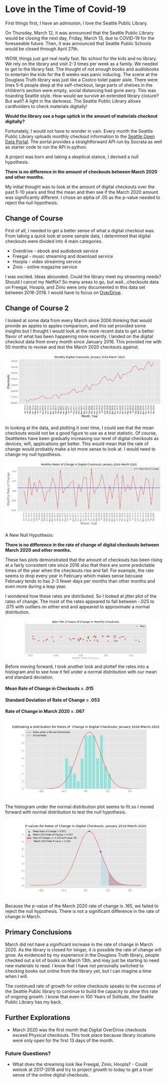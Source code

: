 # Love in the Time of Covid-19

First things first, I have an admission, I love the Seattle Public Library. 

On Thursday, March 12, it was announced that the Seattle Public Library would be closing the next day, Friday, March 13, due to COVID-19 for the foreseeable future.   Then, it was announced that Seattle Public Schools would be closed through April 27th.  

WOW, things just got real really fast.  No school for the kids and no library.  We rely on the library and visit 2-3 times per week as a family.   We needed to get to the library fast.  The thought of not enough books and audiobooks to entertain the kids for the 6 weeks was panic inducing.   The scene at the Douglass Truth library was just like a Costco toilet paper aisle.  There were lines 5-6 people deep at the self-checkout, large parts of shelves in the children’s section were empty, social distancing had gone awry.   This was hoarding Seattle style.   How would we survive an extended library closure?  But wait? A light in the darkness.  The Seattle Public Library allows cardholders to check materials digitally!  
 
**Would the library see a huge uptick in the amount of materials checkout digitally?**  

Fortunately, I would not have to wonder in vain.  Every month the Seattle Public Library uploads monthly checkout information to the [Seattle Open Data Portal](https://data.seattle.gov/Community/Checkouts-by-Title/tmmm-ytt6).  The portal provides a straightforward API run by Socrata as well as starter code to run the API in python.  

A project was born and taking a skeptical stance, I devised a null hypothesis.

**There is no difference in the amount of checkouts between March 2020 and other months.** 

My initial thought was to look at the amount of digital checkouts over the past 5-10 years and find the mean and then see if the March 2020 amount was significantly different.  I chose an alpha of .05 as the p-value needed to reject the null hypothesis.   

## Change of Course
First of all, I needed to get a better sense of what a digital checkout was.  From taking a quick look at some sample data, I determined that digital checkouts were divided into 4 main categories. 
- Overdrive - ebook and audiobook service
- Freegal - music streaming and download service
- Hoopla - video streaming service
- Zinio - online magazine service

I was excited.  Ideas abounded.  Could the library meet my streaming needs?  Should I cancel my Netflix?  So many areas to go, but wait...checkouts data on  Freegal, Hoopla, and Zinio were only documented in this data set between 2016-2018.  I would have to focus on [OverDrive](https://www.spl.org/books-and-media/books-and-ebooks/overdrive).  

## Change of Course 2
I looked at some data from every March since 2006 thinking that would provide an apples to apples comparison, and  this set provided some insights but I thought I would look at the more recent data to get a better flavor of what has been happening more recently.   I landed on the digital checkout data from every month since January 2016.  This provided me with 50 months to review and test the March 2020 checkouts against.    


![Plot 1](https://github.com/TheMrLively/seattle_library/blob/master/images/monthly_ckouts.png)

In looking at the data, and plotting it over time, I could see that the mean checkouts would not be a good figure to use as a test statistic.   Of course, Seattleites have been gradually increasing our level of digital checkouts as devices, wifi, applications get better.  This would mean that the rate of change would probably make a lot more sense to look at.  I would need to change my null hypothesis. 

![Plot 2](https://github.com/TheMrLively/seattle_library/blob/master/images/monthly_ckouts_rates.png)

A New Null Hypothesis:   

**There is no difference in the rate of change of digital checkouts between March 2020 and other months.**


These two plots demonstrated that the amount of checkouts has been rising at a fairly consistent rate since 2016 also that there are some predictable times of the year when the checkouts rise and fall.   For example, the rate seems to drop every year in February which makes sense becuase February tends to has 2-3 fewer days per months than other months and even more during a leap year.  

I wondered how these rates are distributed.  So I looked at jitter plot of the rates of change.   The most of the rates appeared to fall between -.025 to .075 with outliers on either end and appeared to approximate a normal distribution. 

![Plot 3](https://github.com/TheMrLively/seattle_library/blob/master/images/ckouts_rates_jitter.png)

Before moving forward, I took another look and plottef the rates into a histogram and to see how it fell under a normal distribution with our mean and standard deviation.  

#### Mean Rate of Change in Checkouts = .015
#### Standard Deviation of Rate of Change = .053
#### Rate of Change in March 2020 = .067

![Plot 4](https://github.com/TheMrLively/seattle_library/blob/master/images/ckouts_rates_hist.png)

The histogram under the normal distribution plot seems to fit so I moved forward with normal distribution to test the null hypothesis.  


![Plot 5](https://github.com/TheMrLively/seattle_library/blob/master/images/monthly_ckouts_pval.png) 

Because the p-value of the March 2020 rate of change is .165, we failed to reject the null hypothesis.  There is not a significant difference in the rate of change in March.   



## Primary Conclusions
March did not have a significant increase in the rate of change in March 2020.  As the library is closed for longer, it is possible the rate of change will grow.  As evidenced by my experience in the Douglass Truth library, people checked out a lot of books on March 13th, and may just be starting to need new materials to read.  I know that I have not personally switched to checking books out online from the library yet, but I can imagine a time when I will. 

The continued rate of growth for online checkouts speaks to the success of the Seattle Public library to continue to build the capacity to allow this rate of ongoing growth.   I know that even in 100 Years of Solitude, the Seattle Public Library has my back.  

## Further Explorations

- March 2020 was the first month that Digital OverDrive checkouts exceed Physical checkouts. This took place because library locations were only open for the first 13 days of the month.   

### Future Questions?
- What does the streaming look like Freegal, Zinio, Hoopla? - Could welook at 2017-2018 and try to project growth to today to get a truer sense of the online digital checkouts.  

  
